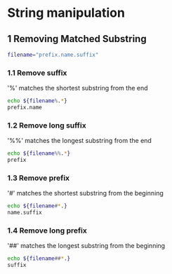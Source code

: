 # String manipulation

## 1 Removing Matched Substring

```bash
filename="prefix.name.suffix"
```

### 1.1 Remove suffix
'%' matches the shortest substring from the end
```bash
echo ${filename%.*}
prefix.name
```

### 1.2 Remove long suffix
'%%' matches the longest substring from the end
```bash
echo ${filename%%.*}
prefix
```

### 1.3 Remove prefix
'#' matches the shortest substring from the beginning
```bash
echo ${filename#*.}
name.suffix
```

### 1.4 Remove long prefix
'##' matches the longest substring from the beginning
```bash
echo ${filename##*.}
suffix
```

